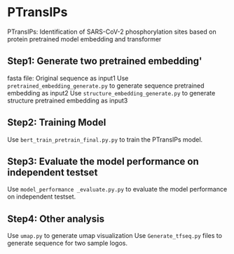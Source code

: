 # PTransIPs
PTransIPs: Identification of SARS-CoV-2 phosphorylation sites based on protein pretrained model embedding and transformer

## Step1: Generate two pretrained embedding'
fasta file: Original sequence as input1
Use `pretrained_embedding_generate.py` to generate sequence pretrained embedding as input2
Use `structure_embedding_generate.py` to generate structure pretrained embedding as input3

## Step2: Training Model
Use `bert_train_pretrain_final.py.py` to train the PTransIPs model.

## Step3: Evaluate the model performance on independent testset
Use `model_performance _evaluate.py.py` to evaluate the model performance on independent testset.

## Step4: Other analysis
Use `umap.py` to generate umap visualization
Use `Generate_tfseq.py` files to generate sequence for two sample logos. 
